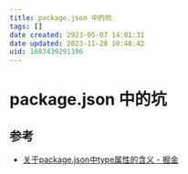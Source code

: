 ```yaml
---
title: package.json 中的坑
tags: []
date created: 2023-05-07 14:01:31
date updated: 2023-11-28 10:48:42
uid: 1683439291196
---
```


# package.json 中的坑

## 参考

- [关于package.json中type属性的含义 - 掘金](https://juejin.cn/post/7032278473389539365)

